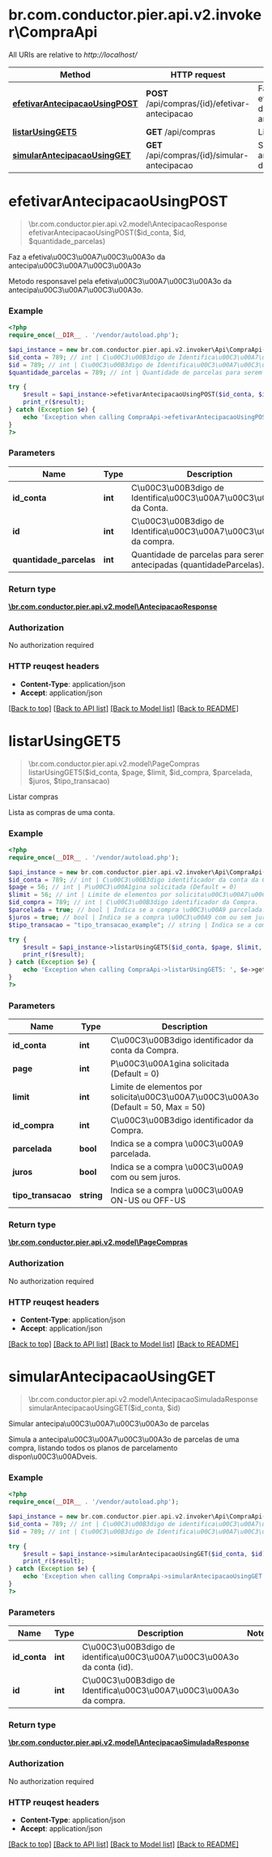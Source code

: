 # br.com.conductor.pier.api.v2.invoker\CompraApi

All URIs are relative to *http://localhost/*

Method | HTTP request | Description
------------- | ------------- | -------------
[**efetivarAntecipacaoUsingPOST**](CompraApi.md#efetivarAntecipacaoUsingPOST) | **POST** /api/compras/{id}/efetivar-antecipacao | Faz a efetiva\u00C3\u00A7\u00C3\u00A3o da antecipa\u00C3\u00A7\u00C3\u00A3o
[**listarUsingGET5**](CompraApi.md#listarUsingGET5) | **GET** /api/compras | Listar compras
[**simularAntecipacaoUsingGET**](CompraApi.md#simularAntecipacaoUsingGET) | **GET** /api/compras/{id}/simular-antecipacao | Simular antecipa\u00C3\u00A7\u00C3\u00A3o de parcelas


# **efetivarAntecipacaoUsingPOST**
> \br.com.conductor.pier.api.v2.model\AntecipacaoResponse efetivarAntecipacaoUsingPOST($id_conta, $id, $quantidade_parcelas)

Faz a efetiva\u00C3\u00A7\u00C3\u00A3o da antecipa\u00C3\u00A7\u00C3\u00A3o

Metodo responsavel pela efetiva\u00C3\u00A7\u00C3\u00A3o da antecipa\u00C3\u00A7\u00C3\u00A3o.

### Example 
```php
<?php
require_once(__DIR__ . '/vendor/autoload.php');

$api_instance = new br.com.conductor.pier.api.v2.invoker\Api\CompraApi();
$id_conta = 789; // int | C\u00C3\u00B3digo de Identifica\u00C3\u00A7\u00C3\u00A3o da Conta.
$id = 789; // int | C\u00C3\u00B3digo de Identifica\u00C3\u00A7\u00C3\u00A3o da compra.
$quantidade_parcelas = 789; // int | Quantidade de parcelas para serem antecipadas (quantidadeParcelas).

try { 
    $result = $api_instance->efetivarAntecipacaoUsingPOST($id_conta, $id, $quantidade_parcelas);
    print_r($result);
} catch (Exception $e) {
    echo 'Exception when calling CompraApi->efetivarAntecipacaoUsingPOST: ', $e->getMessage(), "\n";
}
?>
```

### Parameters

Name | Type | Description  | Notes
------------- | ------------- | ------------- | -------------
 **id_conta** | **int**| C\u00C3\u00B3digo de Identifica\u00C3\u00A7\u00C3\u00A3o da Conta. | 
 **id** | **int**| C\u00C3\u00B3digo de Identifica\u00C3\u00A7\u00C3\u00A3o da compra. | 
 **quantidade_parcelas** | **int**| Quantidade de parcelas para serem antecipadas (quantidadeParcelas). | 

### Return type

[**\br.com.conductor.pier.api.v2.model\AntecipacaoResponse**](AntecipacaoResponse.md)

### Authorization

No authorization required

### HTTP reuqest headers

 - **Content-Type**: application/json
 - **Accept**: application/json

[[Back to top]](#) [[Back to API list]](../README.md#documentation-for-api-endpoints) [[Back to Model list]](../README.md#documentation-for-models) [[Back to README]](../README.md)

# **listarUsingGET5**
> \br.com.conductor.pier.api.v2.model\PageCompras listarUsingGET5($id_conta, $page, $limit, $id_compra, $parcelada, $juros, $tipo_transacao)

Listar compras

Lista as compras de uma conta.

### Example 
```php
<?php
require_once(__DIR__ . '/vendor/autoload.php');

$api_instance = new br.com.conductor.pier.api.v2.invoker\Api\CompraApi();
$id_conta = 789; // int | C\u00C3\u00B3digo identificador da conta da Compra.
$page = 56; // int | P\u00C3\u00A1gina solicitada (Default = 0)
$limit = 56; // int | Limite de elementos por solicita\u00C3\u00A7\u00C3\u00A3o (Default = 50, Max = 50)
$id_compra = 789; // int | C\u00C3\u00B3digo identificador da Compra.
$parcelada = true; // bool | Indica se a compra \u00C3\u00A9 parcelada.
$juros = true; // bool | Indica se a compra \u00C3\u00A9 com ou sem juros.
$tipo_transacao = "tipo_transacao_example"; // string | Indica se a compra \u00C3\u00A9 ON-US ou OFF-US

try { 
    $result = $api_instance->listarUsingGET5($id_conta, $page, $limit, $id_compra, $parcelada, $juros, $tipo_transacao);
    print_r($result);
} catch (Exception $e) {
    echo 'Exception when calling CompraApi->listarUsingGET5: ', $e->getMessage(), "\n";
}
?>
```

### Parameters

Name | Type | Description  | Notes
------------- | ------------- | ------------- | -------------
 **id_conta** | **int**| C\u00C3\u00B3digo identificador da conta da Compra. | 
 **page** | **int**| P\u00C3\u00A1gina solicitada (Default = 0) | [optional] 
 **limit** | **int**| Limite de elementos por solicita\u00C3\u00A7\u00C3\u00A3o (Default = 50, Max = 50) | [optional] 
 **id_compra** | **int**| C\u00C3\u00B3digo identificador da Compra. | [optional] 
 **parcelada** | **bool**| Indica se a compra \u00C3\u00A9 parcelada. | [optional] 
 **juros** | **bool**| Indica se a compra \u00C3\u00A9 com ou sem juros. | [optional] 
 **tipo_transacao** | **string**| Indica se a compra \u00C3\u00A9 ON-US ou OFF-US | [optional] 

### Return type

[**\br.com.conductor.pier.api.v2.model\PageCompras**](PageCompras.md)

### Authorization

No authorization required

### HTTP reuqest headers

 - **Content-Type**: application/json
 - **Accept**: application/json

[[Back to top]](#) [[Back to API list]](../README.md#documentation-for-api-endpoints) [[Back to Model list]](../README.md#documentation-for-models) [[Back to README]](../README.md)

# **simularAntecipacaoUsingGET**
> \br.com.conductor.pier.api.v2.model\AntecipacaoSimuladaResponse simularAntecipacaoUsingGET($id_conta, $id)

Simular antecipa\u00C3\u00A7\u00C3\u00A3o de parcelas

Simula a antecipa\u00C3\u00A7\u00C3\u00A3o de parcelas de uma compra, listando todos os planos de parcelamento dispon\u00C3\u00ADveis.

### Example 
```php
<?php
require_once(__DIR__ . '/vendor/autoload.php');

$api_instance = new br.com.conductor.pier.api.v2.invoker\Api\CompraApi();
$id_conta = 789; // int | C\u00C3\u00B3digo de identifica\u00C3\u00A7\u00C3\u00A3o da conta (id).
$id = 789; // int | C\u00C3\u00B3digo de Identifica\u00C3\u00A7\u00C3\u00A3o da compra.

try { 
    $result = $api_instance->simularAntecipacaoUsingGET($id_conta, $id);
    print_r($result);
} catch (Exception $e) {
    echo 'Exception when calling CompraApi->simularAntecipacaoUsingGET: ', $e->getMessage(), "\n";
}
?>
```

### Parameters

Name | Type | Description  | Notes
------------- | ------------- | ------------- | -------------
 **id_conta** | **int**| C\u00C3\u00B3digo de identifica\u00C3\u00A7\u00C3\u00A3o da conta (id). | 
 **id** | **int**| C\u00C3\u00B3digo de Identifica\u00C3\u00A7\u00C3\u00A3o da compra. | 

### Return type

[**\br.com.conductor.pier.api.v2.model\AntecipacaoSimuladaResponse**](AntecipacaoSimuladaResponse.md)

### Authorization

No authorization required

### HTTP reuqest headers

 - **Content-Type**: application/json
 - **Accept**: application/json

[[Back to top]](#) [[Back to API list]](../README.md#documentation-for-api-endpoints) [[Back to Model list]](../README.md#documentation-for-models) [[Back to README]](../README.md)

